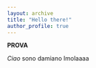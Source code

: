 ```yaml
---
layout: archive
title: "Hello there!"
author_profile: true
---
```




**PROVA**

*Ciao* sono damiano Imolaaaa